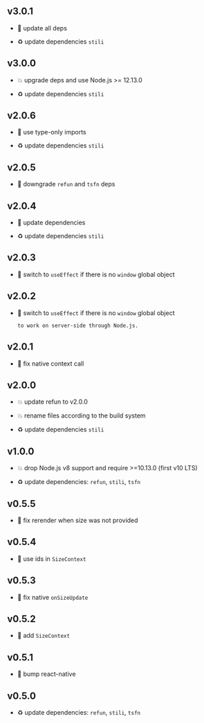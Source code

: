 ## v3.0.1

* 🐞 update all deps

* ♻️ update dependencies `stili`

## v3.0.0

* 💥 upgrade deps and use Node.js >= 12.13.0

* ♻️ update dependencies `stili`

## v2.0.6

* 🐞 use type-only imports

* ♻️ update dependencies `stili`

## v2.0.5

* 🐞 downgrade `refun` and `tsfn` deps

## v2.0.4

* 🐞 update dependencies

* ♻️ update dependencies `stili`

## v2.0.3

* 🐞 switch to `useEffect` if there is no `window` global object

## v2.0.2

* 🐞 switch to `useEffect` if there is no `window` global object

  ```
  to work on server-side through Node.js.
  ```

## v2.0.1

* 🐞 fix native context call

## v2.0.0

* 💥 update refun to v2.0.0

* 💥 rename files according to the build system

* ♻️ update dependencies `stili`

## v1.0.0

* 💥 drop Node.js v8 support and require >=10.13.0 (first v10 LTS)

* ♻️ update dependencies: `refun`, `stili`, `tsfn`

## v0.5.5

* 🐞 fix rerender when size was not provided

## v0.5.4

* 🐞 use ids in `SizeContext`

## v0.5.3

* 🐞 fix native `onSizeUpdate`

## v0.5.2

* 🐞 add `SizeContext`

## v0.5.1

* 🐞 bump react-native

## v0.5.0

* ♻️ update dependencies: `refun`, `stili`, `tsfn`

